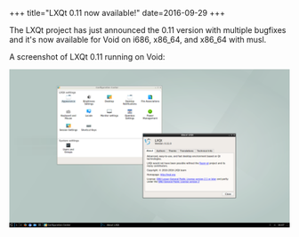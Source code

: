 +++
title="LXQt 0.11 now available!"
date=2016-09-29
+++

The LXQt project has just announced the 0.11 version with multiple
bugfixes and it's now available for Void on i686, x86\_64, and x86\_64
with musl.

A screenshot of LXQt 0.11 running on Void:

[![lxqt-0.11](lxqt-0.11.png "lxqt-0.11")](lxqt-0.11.png)

